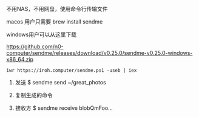 不用NAS，不用网盘，使用命令行传输文件

macos 用户只需要 brew install sendme

windows用户可以从这里下载

https://github.com/n0-computer/sendme/releases/download/v0.25.0/sendme-v0.25.0-windows-x86_64.zip

```
iwr https://iroh.computer/sendme.ps1 -useb | iex
```

1. 发送
$ sendme send ~/great_photos

2. 复制生成的命令

3. 接收方
$ sendme receive blobQmFoo...
